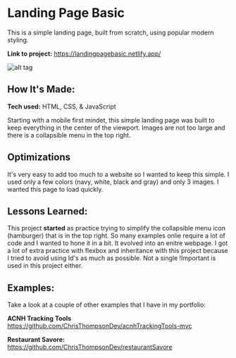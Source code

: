 # Landing Page Basic
This is a simple landing page, built from scratch, using popular modern styling. 

**Link to project:** https://landingpagebasic.netlify.app/

![alt tag](/images/landingPageBasic.gif)

## How It's Made:

**Tech used:** HTML, CSS, & JavaScript

Starting with a mobile first mindet, this simple landing page was built to keep everything in the center of the viewport. Images are not too large and there is a collapsible menu in the top right. 

## Optimizations

It's very easy to add too much to a website so I wanted to keep this simple. I used only a few colors (navy, white, black and gray) and only 3 images. I wanted this page to load quickly.


## Lessons Learned:

This project **started** as practice trying to simplify the collapsible menu icon (hamburger) that is in the top right. So many examples onlie require a lot of code and I wanted to hone it in a bit. It evolved into an enitre webpage. I got a lot of extra practice with flexbox and inheritance with this project because I tried to avoid using Id's as much as possible. Not a single !Important is used in this project either.

## Examples:
Take a look at a couple of other examples that I have in my portfolio:

**ACNH Tracking Tools** https://github.com/ChrisThompsonDev/acnhTrackingTools-mvc

**Restaurant Savore:** https://github.com/ChrisThompsonDev/restaurantSavore



